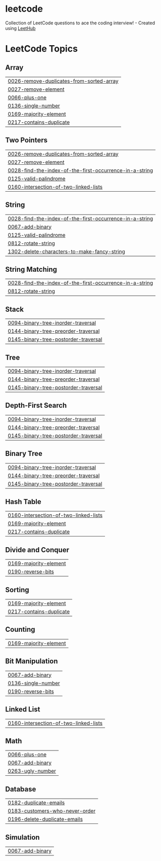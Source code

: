 # leetcode
Collection of LeetCode questions to ace the coding interview! - Created using [LeetHub](https://github.com/QasimWani/LeetHub)

<!---LeetCode Topics Start-->
# LeetCode Topics
## Array
|  |
| ------- |
| [0026-remove-duplicates-from-sorted-array](https://github.com/FractalCodeRicardo/leetcode/tree/master/0026-remove-duplicates-from-sorted-array) |
| [0027-remove-element](https://github.com/FractalCodeRicardo/leetcode/tree/master/0027-remove-element) |
| [0066-plus-one](https://github.com/FractalCodeRicardo/leetcode/tree/master/0066-plus-one) |
| [0136-single-number](https://github.com/FractalCodeRicardo/leetcode/tree/master/0136-single-number) |
| [0169-majority-element](https://github.com/FractalCodeRicardo/leetcode/tree/master/0169-majority-element) |
| [0217-contains-duplicate](https://github.com/FractalCodeRicardo/leetcode/tree/master/0217-contains-duplicate) |
## Two Pointers
|  |
| ------- |
| [0026-remove-duplicates-from-sorted-array](https://github.com/FractalCodeRicardo/leetcode/tree/master/0026-remove-duplicates-from-sorted-array) |
| [0027-remove-element](https://github.com/FractalCodeRicardo/leetcode/tree/master/0027-remove-element) |
| [0028-find-the-index-of-the-first-occurrence-in-a-string](https://github.com/FractalCodeRicardo/leetcode/tree/master/0028-find-the-index-of-the-first-occurrence-in-a-string) |
| [0125-valid-palindrome](https://github.com/FractalCodeRicardo/leetcode/tree/master/0125-valid-palindrome) |
| [0160-intersection-of-two-linked-lists](https://github.com/FractalCodeRicardo/leetcode/tree/master/0160-intersection-of-two-linked-lists) |
## String
|  |
| ------- |
| [0028-find-the-index-of-the-first-occurrence-in-a-string](https://github.com/FractalCodeRicardo/leetcode/tree/master/0028-find-the-index-of-the-first-occurrence-in-a-string) |
| [0067-add-binary](https://github.com/FractalCodeRicardo/leetcode/tree/master/0067-add-binary) |
| [0125-valid-palindrome](https://github.com/FractalCodeRicardo/leetcode/tree/master/0125-valid-palindrome) |
| [0812-rotate-string](https://github.com/FractalCodeRicardo/leetcode/tree/master/0812-rotate-string) |
| [1302-delete-characters-to-make-fancy-string](https://github.com/FractalCodeRicardo/leetcode/tree/master/1302-delete-characters-to-make-fancy-string) |
## String Matching
|  |
| ------- |
| [0028-find-the-index-of-the-first-occurrence-in-a-string](https://github.com/FractalCodeRicardo/leetcode/tree/master/0028-find-the-index-of-the-first-occurrence-in-a-string) |
| [0812-rotate-string](https://github.com/FractalCodeRicardo/leetcode/tree/master/0812-rotate-string) |
## Stack
|  |
| ------- |
| [0094-binary-tree-inorder-traversal](https://github.com/FractalCodeRicardo/leetcode/tree/master/0094-binary-tree-inorder-traversal) |
| [0144-binary-tree-preorder-traversal](https://github.com/FractalCodeRicardo/leetcode/tree/master/0144-binary-tree-preorder-traversal) |
| [0145-binary-tree-postorder-traversal](https://github.com/FractalCodeRicardo/leetcode/tree/master/0145-binary-tree-postorder-traversal) |
## Tree
|  |
| ------- |
| [0094-binary-tree-inorder-traversal](https://github.com/FractalCodeRicardo/leetcode/tree/master/0094-binary-tree-inorder-traversal) |
| [0144-binary-tree-preorder-traversal](https://github.com/FractalCodeRicardo/leetcode/tree/master/0144-binary-tree-preorder-traversal) |
| [0145-binary-tree-postorder-traversal](https://github.com/FractalCodeRicardo/leetcode/tree/master/0145-binary-tree-postorder-traversal) |
## Depth-First Search
|  |
| ------- |
| [0094-binary-tree-inorder-traversal](https://github.com/FractalCodeRicardo/leetcode/tree/master/0094-binary-tree-inorder-traversal) |
| [0144-binary-tree-preorder-traversal](https://github.com/FractalCodeRicardo/leetcode/tree/master/0144-binary-tree-preorder-traversal) |
| [0145-binary-tree-postorder-traversal](https://github.com/FractalCodeRicardo/leetcode/tree/master/0145-binary-tree-postorder-traversal) |
## Binary Tree
|  |
| ------- |
| [0094-binary-tree-inorder-traversal](https://github.com/FractalCodeRicardo/leetcode/tree/master/0094-binary-tree-inorder-traversal) |
| [0144-binary-tree-preorder-traversal](https://github.com/FractalCodeRicardo/leetcode/tree/master/0144-binary-tree-preorder-traversal) |
| [0145-binary-tree-postorder-traversal](https://github.com/FractalCodeRicardo/leetcode/tree/master/0145-binary-tree-postorder-traversal) |
## Hash Table
|  |
| ------- |
| [0160-intersection-of-two-linked-lists](https://github.com/FractalCodeRicardo/leetcode/tree/master/0160-intersection-of-two-linked-lists) |
| [0169-majority-element](https://github.com/FractalCodeRicardo/leetcode/tree/master/0169-majority-element) |
| [0217-contains-duplicate](https://github.com/FractalCodeRicardo/leetcode/tree/master/0217-contains-duplicate) |
## Divide and Conquer
|  |
| ------- |
| [0169-majority-element](https://github.com/FractalCodeRicardo/leetcode/tree/master/0169-majority-element) |
| [0190-reverse-bits](https://github.com/FractalCodeRicardo/leetcode/tree/master/0190-reverse-bits) |
## Sorting
|  |
| ------- |
| [0169-majority-element](https://github.com/FractalCodeRicardo/leetcode/tree/master/0169-majority-element) |
| [0217-contains-duplicate](https://github.com/FractalCodeRicardo/leetcode/tree/master/0217-contains-duplicate) |
## Counting
|  |
| ------- |
| [0169-majority-element](https://github.com/FractalCodeRicardo/leetcode/tree/master/0169-majority-element) |
## Bit Manipulation
|  |
| ------- |
| [0067-add-binary](https://github.com/FractalCodeRicardo/leetcode/tree/master/0067-add-binary) |
| [0136-single-number](https://github.com/FractalCodeRicardo/leetcode/tree/master/0136-single-number) |
| [0190-reverse-bits](https://github.com/FractalCodeRicardo/leetcode/tree/master/0190-reverse-bits) |
## Linked List
|  |
| ------- |
| [0160-intersection-of-two-linked-lists](https://github.com/FractalCodeRicardo/leetcode/tree/master/0160-intersection-of-two-linked-lists) |
## Math
|  |
| ------- |
| [0066-plus-one](https://github.com/FractalCodeRicardo/leetcode/tree/master/0066-plus-one) |
| [0067-add-binary](https://github.com/FractalCodeRicardo/leetcode/tree/master/0067-add-binary) |
| [0263-ugly-number](https://github.com/FractalCodeRicardo/leetcode/tree/master/0263-ugly-number) |
## Database
|  |
| ------- |
| [0182-duplicate-emails](https://github.com/FractalCodeRicardo/leetcode/tree/master/0182-duplicate-emails) |
| [0183-customers-who-never-order](https://github.com/FractalCodeRicardo/leetcode/tree/master/0183-customers-who-never-order) |
| [0196-delete-duplicate-emails](https://github.com/FractalCodeRicardo/leetcode/tree/master/0196-delete-duplicate-emails) |
## Simulation
|  |
| ------- |
| [0067-add-binary](https://github.com/FractalCodeRicardo/leetcode/tree/master/0067-add-binary) |
<!---LeetCode Topics End-->